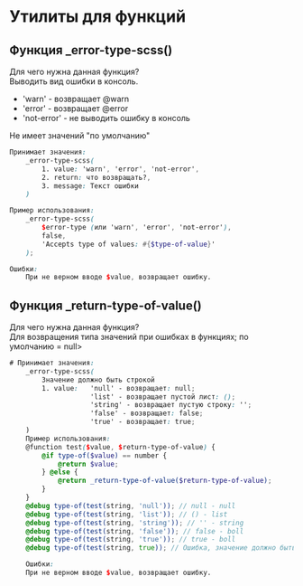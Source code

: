# Утилиты для функций

## Функция _error-type-scss()
Для чего нужна данная функция? <br />
Выводить вид ошибки в консоль.

* 'warn' - возвращает @warn
* 'error' -  возвращает @error
* 'not-error' - не выводить ошибку в консоль

Не имеет значений "по умолчанию"

```scss
Принимает значения:
    _error-type-scss(
        1. value: 'warn', 'error', 'not-error',
        2. return: что возвращать?,
        3. message: Текст ошибки
    )

Пример использования:
    _error-type-scss(
        $error-type (или 'warn', 'error', 'not-error'),
        false,
        'Accepts type of values: #{$type-of-value}'
    ); 

Ошибки:
    При не верном вводе $value, возвращает ошибку.
```
## Функция _return-type-of-value()

Для чего нужна данная функция? <br />
Для возвращения типа значений при ошибках в функциях;
по умолчанию = null>

```scss
# Принимает значения:
    _error-type-scss(
        Значение должно быть строкой
        1. value:   'null' - возвращает: null;
                    'list' - возвращает пустой лист: ();
                    'string' - возвращает пустую строку: '';
                    'false' - возвращает: false;
                    'true' - возвращает: true;
    )
    Пример использования:
    @function test($value, $return-type-of-value) {
        @if type-of($value) == number {
            @return $value;
        } @else {
            @return _return-type-of-value($return-type-of-value);
        }
    }
    @debug type-of(test(string, 'null')); // null - null
    @debug type-of(test(string, 'list')); // () - list
    @debug type-of(test(string, 'string')); // '' - string
    @debug type-of(test(string, 'false')); // false - boll
    @debug type-of(test(string, 'true')); // true - boll
    @debug type-of(test(string, true)); // Ошибка, значение должно быть строкой

    Ошибки:
    При не верном вводе $value, возвращает ошибку.
```
